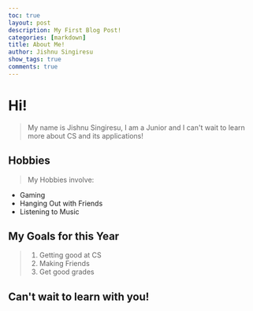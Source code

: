 ```yaml
---
toc: true
layout: post
description: My First Blog Post!
categories: [markdown]
title: About Me!
author: Jishnu Singiresu
show_tags: true
comments: true
---
```


# Hi!

>My name is Jishnu Singiresu, I am a Junior and I can't wait to learn more about CS and its applications!

## Hobbies

> My Hobbies involve:
- Gaming
- Hanging Out with Friends
- Listening to Music 

## My Goals for this Year
>1. Getting good at CS
>2. Making Friends
>3. Get good grades

## Can't wait to learn with you!